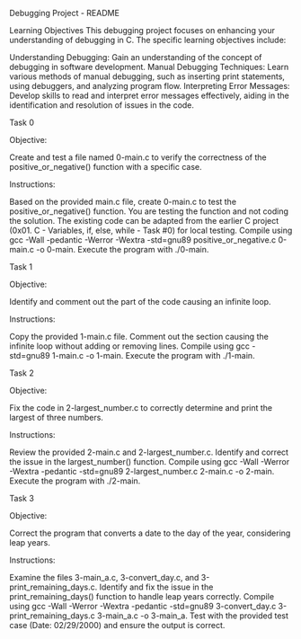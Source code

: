 Debugging Project - README


Learning Objectives
This debugging project focuses on enhancing your understanding of debugging in C. The specific learning objectives include:

Understanding Debugging:
Gain an understanding of the concept of debugging in software development.
Manual Debugging Techniques:
Learn various methods of manual debugging, such as inserting print statements, using debuggers, and analyzing program flow.
Interpreting Error Messages:
Develop skills to read and interpret error messages effectively, aiding in the identification and resolution of issues in the code.


Task 0

Objective:

Create and test a file named 0-main.c to verify the correctness of the positive_or_negative() function with a specific case.

Instructions:

Based on the provided main.c file, create 0-main.c to test the positive_or_negative() function.
You are testing the function and not coding the solution.
The existing code can be adapted from the earlier C project (0x01. C - Variables, if, else, while - Task #0) for local testing.
Compile using gcc -Wall -pedantic -Werror -Wextra -std=gnu89 positive_or_negative.c 0-main.c -o 0-main.
Execute the program with ./0-main.


Task 1

Objective:

Identify and comment out the part of the code causing an infinite loop.

Instructions:

Copy the provided 1-main.c file.
Comment out the section causing the infinite loop without adding or removing lines.
Compile using gcc -std=gnu89 1-main.c -o 1-main.
Execute the program with ./1-main.


Task 2

Objective:

Fix the code in 2-largest_number.c to correctly determine and print the largest of three numbers.

Instructions:

Review the provided 2-main.c and 2-largest_number.c.
Identify and correct the issue in the largest_number() function.
Compile using gcc -Wall -Werror -Wextra -pedantic -std=gnu89 2-largest_number.c 2-main.c -o 2-main.
Execute the program with ./2-main.



Task 3

Objective:

Correct the program that converts a date to the day of the year, considering leap years.

Instructions:

Examine the files 3-main_a.c, 3-convert_day.c, and 3-print_remaining_days.c.
Identify and fix the issue in the print_remaining_days() function to handle leap years correctly.
Compile using gcc -Wall -Werror -Wextra -pedantic -std=gnu89 3-convert_day.c 3-print_remaining_days.c 3-main_a.c -o 3-main_a.
Test with the provided test case (Date: 02/29/2000) and ensure the output is correct.
